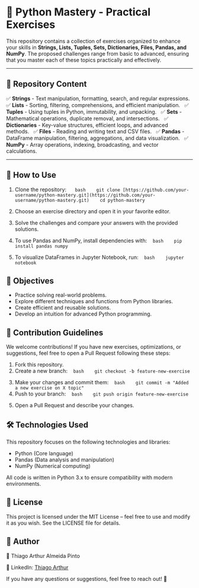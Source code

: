 # 📌 Python Mastery - Practical Exercises

This repository contains a collection of exercises organized to enhance your skills in **Strings, Lists, Tuples, Sets, Dictionaries, Files, Pandas, and NumPy**. The proposed challenges range from basic to advanced, ensuring that you master each of these topics practically and effectively.

---

## 📂 Repository Content

✅ **Strings** - Text manipulation, formatting, search, and regular expressions.  
✅ **Lists** - Sorting, filtering, comprehensions, and efficient manipulation.  
✅ **Tuples** - Using tuples in Python, immutability, and unpacking.  
✅ **Sets** - Mathematical operations, duplicate removal, and intersections.  
✅ **Dictionaries** - Key-value structures, efficient loops, and advanced methods.  
✅ **Files** - Reading and writing text and CSV files.  
✅ **Pandas** - DataFrame manipulation, filtering, aggregations, and data visualization.  
✅ **NumPy** - Array operations, indexing, broadcasting, and vector calculations.  

---

## 🚀 How to Use  

1. Clone the repository:  
   ```bash
   git clone [https://github.com/your-username/python-mastery.git](https://github.com/your-username/python-mastery.git)
   cd python-mastery
   ```

2. Choose an exercise directory and open it in your favorite editor.

3. Solve the challenges and compare your answers with the provided solutions.

4. To use Pandas and NumPy, install dependencies with:
   ```bash
   pip install pandas numpy
   ```

5. To visualize DataFrames in Jupyter Notebook, run:
   ```bash
   jupyter notebook
   ```

## 🎯 Objectives

*   Practice solving real-world problems.
*   Explore different techniques and functions from Python libraries.
*   Create efficient and reusable solutions.
*   Develop an intuition for advanced Python programming.

## 📌 Contribution Guidelines

We welcome contributions! If you have new exercises, optimizations, or suggestions, feel free to open a Pull Request following these steps:

1.  Fork this repository.
2.  Create a new branch:
   ```bash
   git checkout -b feature-new-exercise
   ```
3.  Make your changes and commit them:
   ```bash
   git commit -m "Added a new exercise on X topic"
   ```
4.  Push to your branch:
   ```bash
   git push origin feature-new-exercise
   ```
5.  Open a Pull Request and describe your changes.

## 🛠 Technologies Used

This repository focuses on the following technologies and libraries:

*   Python (Core language)
*   Pandas (Data analysis and manipulation)
*   NumPy (Numerical computing)

All code is written in Python 3.x to ensure compatibility with modern environments.

## 📌 License

This project is licensed under the MIT License – feel free to use and modify it as you wish. See the LICENSE file for details.

## 📩 Author

👤 Thiago Arthur Almeida Pinto

🔗 LinkedIn: [Thiago Arthur](https://www.linkedin.com/in/thiago-arthur1/) 

If you have any questions or suggestions, feel free to reach out! 🚀
